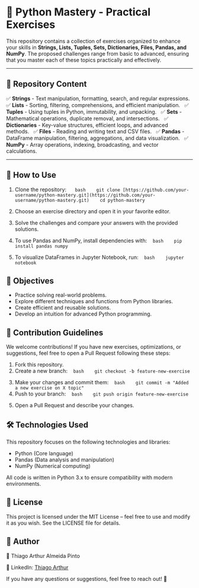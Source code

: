 # 📌 Python Mastery - Practical Exercises

This repository contains a collection of exercises organized to enhance your skills in **Strings, Lists, Tuples, Sets, Dictionaries, Files, Pandas, and NumPy**. The proposed challenges range from basic to advanced, ensuring that you master each of these topics practically and effectively.

---

## 📂 Repository Content

✅ **Strings** - Text manipulation, formatting, search, and regular expressions.  
✅ **Lists** - Sorting, filtering, comprehensions, and efficient manipulation.  
✅ **Tuples** - Using tuples in Python, immutability, and unpacking.  
✅ **Sets** - Mathematical operations, duplicate removal, and intersections.  
✅ **Dictionaries** - Key-value structures, efficient loops, and advanced methods.  
✅ **Files** - Reading and writing text and CSV files.  
✅ **Pandas** - DataFrame manipulation, filtering, aggregations, and data visualization.  
✅ **NumPy** - Array operations, indexing, broadcasting, and vector calculations.  

---

## 🚀 How to Use  

1. Clone the repository:  
   ```bash
   git clone [https://github.com/your-username/python-mastery.git](https://github.com/your-username/python-mastery.git)
   cd python-mastery
   ```

2. Choose an exercise directory and open it in your favorite editor.

3. Solve the challenges and compare your answers with the provided solutions.

4. To use Pandas and NumPy, install dependencies with:
   ```bash
   pip install pandas numpy
   ```

5. To visualize DataFrames in Jupyter Notebook, run:
   ```bash
   jupyter notebook
   ```

## 🎯 Objectives

*   Practice solving real-world problems.
*   Explore different techniques and functions from Python libraries.
*   Create efficient and reusable solutions.
*   Develop an intuition for advanced Python programming.

## 📌 Contribution Guidelines

We welcome contributions! If you have new exercises, optimizations, or suggestions, feel free to open a Pull Request following these steps:

1.  Fork this repository.
2.  Create a new branch:
   ```bash
   git checkout -b feature-new-exercise
   ```
3.  Make your changes and commit them:
   ```bash
   git commit -m "Added a new exercise on X topic"
   ```
4.  Push to your branch:
   ```bash
   git push origin feature-new-exercise
   ```
5.  Open a Pull Request and describe your changes.

## 🛠 Technologies Used

This repository focuses on the following technologies and libraries:

*   Python (Core language)
*   Pandas (Data analysis and manipulation)
*   NumPy (Numerical computing)

All code is written in Python 3.x to ensure compatibility with modern environments.

## 📌 License

This project is licensed under the MIT License – feel free to use and modify it as you wish. See the LICENSE file for details.

## 📩 Author

👤 Thiago Arthur Almeida Pinto

🔗 LinkedIn: [Thiago Arthur](https://www.linkedin.com/in/thiago-arthur1/) 

If you have any questions or suggestions, feel free to reach out! 🚀
